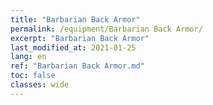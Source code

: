 ```yaml
---
title: "Barbarian Back Armor"
permalink: /equipment/Barbarian Back Armor/
excerpt: "Barbarian Back Armor"
last_modified_at: 2021-01-25
lang: en
ref: "Barbarian Back Armor.md"
toc: false
classes: wide
---
```


